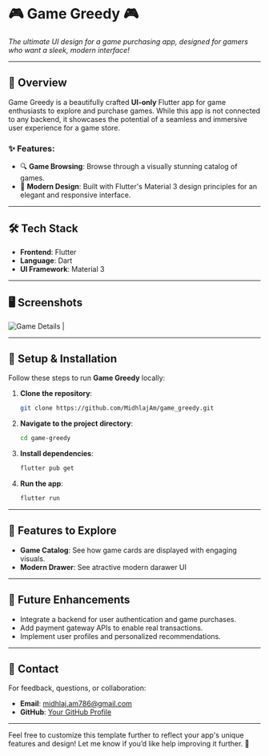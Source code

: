 # 🎮 **Game Greedy** 🎮  
_The ultimate UI design for a game purchasing app, designed for gamers who want a sleek, modern interface!_

---

## 🚀 **Overview**  
Game Greedy is a beautifully crafted **UI-only** Flutter app for game enthusiasts to explore and purchase games. While this app is not connected to any backend, it showcases the potential of a seamless and immersive user experience for a game store.  

### ✨ **Features**:  
- 🔍 **Game Browsing**: Browse through a visually stunning catalog of games.
- 🎨 **Modern Design**: Built with Flutter's Material 3 design principles for an elegant and responsive interface.  

---

## 🛠️ **Tech Stack**  
- **Frontend**: Flutter  
- **Language**: Dart  
- **UI Framework**: Material 3  

---

## 🖥️ **Screenshots**  
![Game Details]([https://raw.githubusercontent.com/MidhlajAm/my-projrct-assets/refs/heads/main/Screenshot_20250123_195130.png?token=GHSAT0AAAAAAC5ZKEV27ICNPEOYGWR6YOMOZ4SL64Q](https://github.com/MidhlajAm/my-projrct-assets/blob/main/Screenshot_20250123_195130.png?raw=true)) |  

---

## 🔧 **Setup & Installation**  

Follow these steps to run **Game Greedy** locally:  

1. **Clone the repository**:  
   ```bash  
   git clone https://github.com/MidhlajAm/game_greedy.git  
   ```  
2. **Navigate to the project directory**:  
   ```bash  
   cd game-greedy  
   ```  
3. **Install dependencies**:  
   ```bash  
   flutter pub get  
   ```  
4. **Run the app**:  
   ```bash  
   flutter run  
   ```  

---

## 🎨 **Features to Explore**  

- **Game Catalog**: See how game cards are displayed with engaging visuals.
- **Modern Drawer**: See atractive modern darawer UI
---

## 🚧 **Future Enhancements**  
- Integrate a backend for user authentication and game purchases.  
- Add payment gateway APIs to enable real transactions.  
- Implement user profiles and personalized recommendations.  

---

## 📧 **Contact**  
For feedback, questions, or collaboration:  
- **Email**: [midhlaj.am786@gmail.com](mailto:midhlaj.am786@gmail.com)  
- **GitHub**: [Your GitHub Profile](https://github.com/MidhlajAm)  

---

Feel free to customize this template further to reflect your app's unique features and design! Let me know if you’d like help improving it further. 🚀
